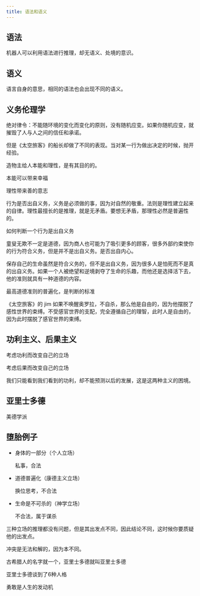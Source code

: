 ```yaml
---
title: 语法和语义
---
```

## 语法

机器人可以利用语法进行推理，却无语义、处境的意识。

## 语义

语言自身的意思，相同的语法也会出现不同的语义。

## 义务伦理学

绝对律令：不能随环境的变化而变化的原则，没有随机应变。如果你随机应变，就摧毁了人与人之间的信任和承诺。

但是《太空旅客》的船长却做了不同的表现。当对某一行为做出决定的时候，抛开经验。

造物主给人本能和理性，是有其目的的。

本能可以带来幸福

理性带来善的意志

行为是否出自义务，义务是必须做的事，因为对自然的敬重。法则是理性建立起来的自律。理性最擅长的是推理，就是无矛盾。要想无矛盾，那理性必然是普遍性的。

如何判断一个行为是出自义务

童叟无欺不一定是道德，因为商人也可能为了吸引更多的顾客，很多外部约束使你的行为符合义务，但是并不是出自义务。是否出自内心。

保存自己的生命虽然是符合义务的，但不是出自义务，因为很多人是怕死而不是真的出自义务。如果一个人被绝望和逆境剥夺了生命的乐趣，而他还是选择活下去，他的准则就具有一种道德的内容。

最高道德准则的普遍化，是判断的标准

《太空旅客》的 jim 如果不唤醒奥罗拉，不自杀，那么他是自由的，因为他摆脱了感性世界的束缚。不受感官世界的支配，完全遵循自己的理智，此时人是自由的，因为此时摆脱了感官世界的束缚。

## 功利主义、后果主义

考虑功利而改变自己的立场

考虑后果而改变自己的立场

我们只能看到我们看到的功利，却不能预测以后的发展，这是这两种主义的困境。

## 亚里士多德

美德学派



## 堕胎例子

- 身体的一部分（个人立场）

  私事，合法

- 道德普遍化（康德主义立场）

  换位思考，不合法

- 生命是不可杀的（神学立场）

  不合法，属于谋杀

三种立场的推理都没有问题，但是其出发点不同，因此结论不同，这时候你要质疑他的出发点。

冲突是无法和解的，因为本不同。

古希腊人的名字就一个，亚里士多德就叫亚里士多德

亚里士多德谈到了6种人格

勇敢是人生的发动机